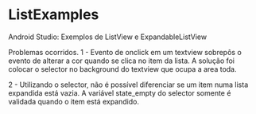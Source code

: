 ListExamples
============

Android Studio: Exemplos de ListView e ExpandableListView

Problemas ocorridos.
1 - Evento de onclick em um textview sobrepôs o evento de alterar a cor quando se clica no item da lista.
  A solução foi colocar o selector no background do textview que ocupa a area toda.
  
2 - Utilizando o selector, não é possível diferenciar se um item numa lista expandida está vazia. 
   A variável state_empty do selector  somente é validada quando o item está expandido.

